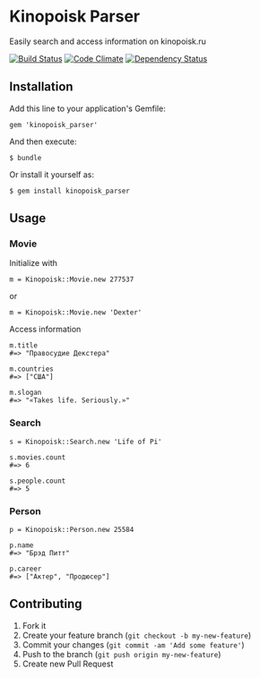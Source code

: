 # Kinopoisk Parser

Easily search and access information on kinopoisk.ru

[![Build Status](https://secure.travis-ci.org/RavWar/kinopoisk_parser.png)](http://travis-ci.org/RavWar/kinopoisk_parser)
[![Code Climate](https://codeclimate.com/github/RavWar/kinopoisk_parser.png)](https://codeclimate.com/github/RavWar/kinopoisk_parser)
[![Dependency Status](https://gemnasium.com/RavWar/kinopoisk_parser.png)](https://gemnasium.com/RavWar/kinopoisk_parser)

## Installation

Add this line to your application's Gemfile:

    gem 'kinopoisk_parser'

And then execute:

    $ bundle

Or install it yourself as:

    $ gem install kinopoisk_parser

## Usage

### Movie

Initialize with

    m = Kinopoisk::Movie.new 277537

or

    m = Kinopoisk::Movie.new 'Dexter'

Access information

    m.title
    #=> "Правосудие Декстера"

    m.countries
    #=> ["США"]

    m.slogan
    #=> "«Takes life. Seriously.»"

### Search

    s = Kinopoisk::Search.new 'Life of Pi'

    s.movies.count
    #=> 6

    s.people.count
    #=> 5

### Person

    p = Kinopoisk::Person.new 25584

    p.name
    #=> "Брэд Питт"

    p.career
    #=> ["Актер", "Продюсер"]

## Contributing

1. Fork it
2. Create your feature branch (`git checkout -b my-new-feature`)
3. Commit your changes (`git commit -am 'Add some feature'`)
4. Push to the branch (`git push origin my-new-feature`)
5. Create new Pull Request
